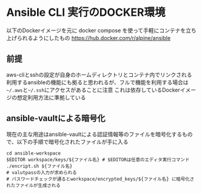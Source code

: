 # Ansible CLI 実行のDOCKER環境

以下のDockerイメージを元に docker compose を使って手軽にコンテナを立ち上げられるようにしたもの
https://hub.docker.com/r/alpine/ansible

## 前提
aws-cliとsshの設定が自身のホームディレクトリとコンテナ内でリンクされる
利用するansibleの機能にも拠ると思われるが、フルで機能を利用する場合は`~/.aws`と`~/.ssh`にアクセスがあることに注意
これは依存しているDockerイメージの想定利用方法に準拠している

## ansible-vaultによる暗号化
現在の主な用途はansible-vaultによる認証情報等のファイルを暗号化するもので、以下の手順で暗号化されたファイルが手に入る

```
cd ansible-workspace
$EDITOR workspace/keys/${ファイル名} # $EDITORは任意のエディタ実行コマンド
./encript.sh ${ファイル名}
# valutpassの入力が求められる
# パスワードチェックが通るとworkspace/encrypted_keys/${ファイル名} に暗号化されたファイルが生成される
```

